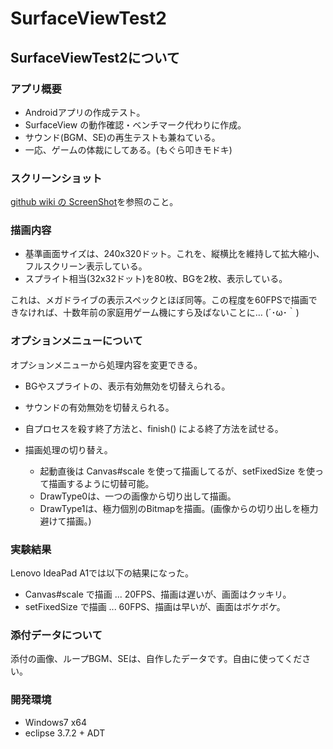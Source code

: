 # SurfaceViewTest2

## SurfaceViewTest2について

### アプリ概要

* Androidアプリの作成テスト。
* SurfaceView の動作確認・ベンチマーク代わりに作成。
* サウンド(BGM、SE)の再生テストも兼ねている。
* 一応、ゲームの体裁にしてある。(もぐら叩きモドキ)

### スクリーンショット

[github wiki の ScreenShot][screenshot]を参照のこと。

[screenshot]: https://github.com/mieki256/SurfaceViewTest2/wiki/ScreenShot


### 描画内容

* 基準画面サイズは、240x320ドット。これを、縦横比を維持して拡大縮小、フルスクリーン表示している。
* スプライト相当(32x32ドット)を80枚、BGを2枚、表示している。

これは、メガドライブの表示スペックとほぼ同等。この程度を60FPSで描画できなければ、十数年前の家庭用ゲーム機にすら及ばないことに… (´･ω･｀)

### オプションメニューについて

オプションメニューから処理内容を変更できる。

* BGやスプライトの、表示有効無効を切替えられる。
* サウンドの有効無効を切替えられる。
* 自プロセスを殺す終了方法と、finish() による終了方法を試せる。

* 描画処理の切り替え。
  * 起動直後は Canvas#scale を使って描画してるが、setFixedSize を使って描画するように切替可能。
  * DrawType0は、一つの画像から切り出して描画。
  * DrawType1は、極力個別のBitmapを描画。(画像からの切り出しを極力避けて描画。)

### 実験結果

Lenovo IdeaPad A1では以下の結果になった。

* Canvas#scale で描画 ... 20FPS、描画は遅いが、画面はクッキリ。
* setFixedSize で描画 ... 60FPS、描画は早いが、画面はボケボケ。

### 添付データについて

添付の画像、ループBGM、SEは、自作したデータです。自由に使ってください。

### 開発環境

* Windows7 x64
* eclipse 3.7.2 + ADT

